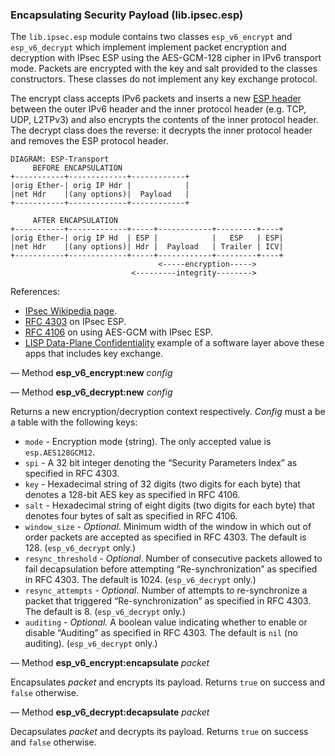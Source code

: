 ### Encapsulating Security Payload (lib.ipsec.esp)

The `lib.ipsec.esp` module contains two classes `esp_v6_encrypt` and
`esp_v6_decrypt` which implement implement packet encryption and
decryption with IPsec ESP using the AES-GCM-128 cipher in IPv6 transport
mode. Packets are encrypted with the key and salt provided to the classes
constructors. These classes do not implement any key exchange protocol.

The encrypt class accepts IPv6 packets and inserts a new [ESP
header](https://en.wikipedia.org/wiki/IPsec#Encapsulating_Security_Payload)
between the outer IPv6 header and the inner protocol header (e.g. TCP,
UDP, L2TPv3) and also encrypts the contents of the inner protocol
header. The decrypt class does the reverse: it decrypts the inner
protocol header and removes the ESP protocol header.

    DIAGRAM: ESP-Transport
         BEFORE ENCAPSULATION
    +-----------+-------------+------------+
    |orig Ether‑| orig IP Hdr |            |
    |net Hdr    |(any options)|  Payload   |
    +-----------+-------------+------------+
    
         AFTER ENCAPSULATION
    +-----------+-------------+-----+------------+---------+----+
    |orig Ether‑| orig IP Hd  | ESP |            |   ESP   | ESP|
    |net Hdr    |(any options)| Hdr |  Payload   | Trailer | ICV|
    +-----------+-------------+-----+------------+---------+----+
                                     <-----encryption----->
                               <---------integrity-------->

References:

- [IPsec Wikipedia page](https://en.wikipedia.org/wiki/IPsec).
- [RFC 4303](https://tools.ietf.org/html/rfc4303) on IPsec ESP.
- [RFC 4106](https://tools.ietf.org/html/rfc4106) on using AES-GCM with IPsec ESP.
- [LISP Data-Plane Confidentiality](https://tools.ietf.org/html/draft-ietf-lisp-crypto-02) example of a software layer above these apps that includes key exchange.

— Method **esp_v6_encrypt:new** *config*

— Method **esp_v6_decrypt:new** *config*

Returns a new encryption/decryption context respectively. *Config* must a
be a table with the following keys:

* `mode` - Encryption mode (string). The only accepted value is
  `esp.AES128GCM12`.
* `spi` - A 32 bit integer denoting the “Security Parameters Index” as
  specified in RFC 4303.
* `key` - Hexadecimal string of 32 digits (two digits for each byte) that
  denotes a 128-bit AES key as specified in RFC 4106.
* `salt` - Hexadecimal string of eight digits (two digits for each byte) that
  denotes four bytes of salt as specified in RFC 4106.
* `window_size` - *Optional*. Minimum width of the window in which out of order
  packets are accepted as specified in RFC 4303. The default is 128.
  (`esp_v6_decrypt` only.)
* `resync_threshold` - *Optional*. Number of consecutive packets allowed to
  fail decapsulation before attempting “Re-synchronization” as specified in
  RFC 4303. The default is 1024. (`esp_v6_decrypt` only.)
* `resync_attempts` - *Optional*. Number of attempts to re-synchronize
  a packet that triggered “Re-synchronization” as specified in RFC 4303. The
  default is 8. (`esp_v6_decrypt` only.)
* `auditing` - *Optional.* A boolean value indicating whether to enable or
  disable “Auditing” as specified in RFC 4303. The default is `nil` (no
  auditing). (`esp_v6_decrypt` only.)

— Method **esp_v6_encrypt:encapsulate** *packet*

Encapsulates *packet* and encrypts its payload. Returns `true` on success and
`false` otherwise.

— Method **esp_v6_decrypt:decapsulate** *packet*

Decapsulates *packet* and decrypts its payload. Returns `true` on success and
`false` otherwise.
